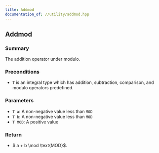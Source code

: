 ```yaml
---
title: Addmod
documentation_of: //utility/addmod.hpp
---
```


## Addmod

### Summary

The addition operator under modulo. 

### Preconditions

- `T` is an integral type which has addition, subtraction, comparison, and modulo operators predefined. 

### Parameters
- `T a`: A non-negative value less than `MOD`
- `T b`: A non-negative value less than `MOD`
- `T MOD`: A positive value

### Return
- $ a + b \mod \text{MOD}$. 